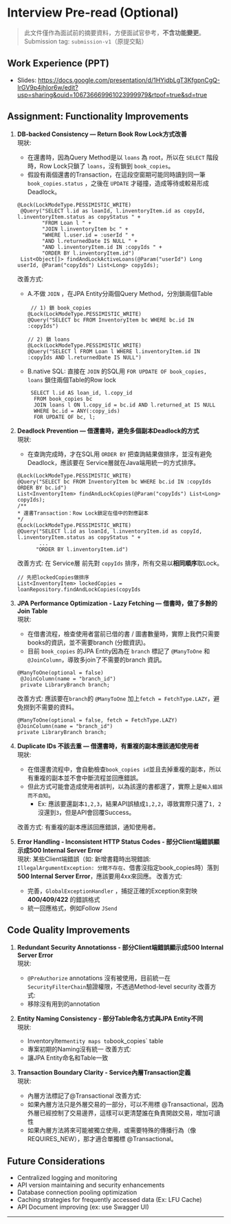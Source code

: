 # Interview Pre-read (Optional)

> 此文件僅作為面試前的摘要資料，方便面試官參考，**不含功能變更**。  
> Submission tag: `submission-v1`（原提交點）

## Work Experience (PPT)
- Slides: https://docs.google.com/presentation/d/1HYidbLgT3KfgpnCgQ-IrGV9p4jhIor6w/edit?usp=sharing&ouid=106736669961023999979&rtpof=true&sd=true

## Assignment: Functionality Improvements
1) **DB-backed Consistency — Return Book Row Lock方式改善**  
   現狀:
    - 在還書時，因為Query Method是以 `loans` 為 root，所以在 `SELECT` 階段時，Row Lock只鎖了 `loans`，沒有鎖到 `book_copies`。
    - 假設有兩個還書的Transaction，在這段空窗期可能同時讀到同一筆 `book_copies.status` ，之後在 `UPDATE` 才碰撞，造成等待或較易形成Deadlock。
   ```
   @Lock(LockModeType.PESSIMISTIC_WRITE)
    @Query("SELECT l.id as loanId, l.inventoryItem.id as copyId, l.inventoryItem.status as copyStatus " +
           "FROM Loan l " +
           "JOIN l.inventoryItem bc " +
           "WHERE l.user.id = :userId " +
           "AND l.returnedDate IS NULL " +
           "AND l.inventoryItem.id IN :copyIds " +
           "ORDER BY l.inventoryItem.id")
    List<Object[]> findAndLockActiveLoans(@Param("userId") Long userId, @Param("copyIds") List<Long> copyIds);
   ```
   改善方式:
    - A.不做 `JOIN` ，在JPA Entity分兩個Query Method，分別鎖兩個Table
       ```
        // 1) 鎖 book_copies
       @Lock(LockModeType.PESSIMISTIC_WRITE)
       @Query("SELECT bc FROM InventoryItem bc WHERE bc.id IN :copyIds")
 
       // 2) 鎖 loans
       @Lock(LockModeType.PESSIMISTIC_WRITE)
       @Query("SELECT l FROM Loan l WHERE l.inventoryItem.id IN :copyIds AND l.returnedDate IS NULL")
       ```
    - B.native SQL: 直接在 `JOIN` 的SQL用 `FOR UPDATE OF book_copies, loans` 鎖住兩個Table的Row lock
       ```
        SELECT l.id AS loan_id, l.copy_id
         FROM book_copies bc
         JOIN loans l ON l.copy_id = bc.id AND l.returned_at IS NULL
         WHERE bc.id = ANY(:copy_ids) 
         FOR UPDATE OF bc, l;
       ```

2) **Deadlock Prevention — 借還書時，避免多個副本Deadlock的方式**  
   現狀:
    - 在查詢完成時，才在SQL用 `ORDER BY` 把查詢結果做排序，並沒有避免Deadlock，應該要在 Service層就在Java端用統一的方式排序。
   ```
   @Lock(LockModeType.PESSIMISTIC_WRITE)
   @Query("SELECT bc FROM InventoryItem bc WHERE bc.id IN :copyIds ORDER BY bc.id")
   List<InventoryItem> findAndLockCopies(@Param("copyIds") List<Long> copyIds);
   /**
   * 還書Transaction：Row Lock鎖定在借中的對應副本
   */
   @Lock(LockModeType.PESSIMISTIC_WRITE)
   @Query("SELECT l.id as loanId, l.inventoryItem.id as copyId, l.inventoryItem.status as copyStatus " +
          ...
         "ORDER BY l.inventoryItem.id")
   ```
   改善方式: 在 Service層 前先對 `copyIds` 排序，所有交易以**相同順序**取Lock。
   ```
   // 先把lockedCopies做排序
   List<InventoryItem> lockedCopies = loanRepository.findAndLockCopies(copyIds
   ```

3) **JPA Performance Optimization - Lazy Fetching — 借書時，做了多餘的Join Table**  
   現狀:
    - 在借書流程，檢查使用者當前已借的書 / 圖書數量時，實際上我們只需要books的資訊，並不需要branch (分館資訊)。
    - 目前 `book_copies` 的JPA Entity因為在 `branch` 標記了 `@ManyToOne` 和 `@JoinColumn`，導致多join了不需要的branch 資訊。
   ```
   @ManyToOne(optional = false)
    @JoinColumn(name = "branch_id")
    private LibraryBranch branch;
   ```
   改善方式: 應該要在`branch`的 `@ManyToOne` 加上`fetch = FetchType.LAZY`，避免撈到不需要的資料。
   ```
   @ManyToOne(optional = false, fetch = FetchType.LAZY)
   @JoinColumn(name = "branch_id")
   private LibraryBranch branch;
   ```       

4) **Duplicate IDs 不該去重 — 借還書時，有重複的副本應該通知使用者**  
   現狀:
    - 在借還書流程中，會自動檢查`book_copies id`並且去掉重複的副本，所以有重複的副本並不會中斷流程並回應錯誤。
    - 但此方式可能會造成使用者誤判，以為該還的書都還了，實際上是`輸入錯誤而不自知`。
        - Ex: 應該要還副本`1,2,3`，結果API誤植成`1,2,2`，導致實際只還了`1, 2`沒還到`3`，但是API會回覆Success。

   改善方式: 有重複的副本應該回應錯誤，通知使用者。



5) **Error Handling - Inconsistent HTTP Status Codes - 部分Client端錯誤顯示成500 Internal Server Error**  
   現狀: 某些Client端錯誤（如: 新增書籍時出現錯誤: `IllegalArgumentException: 分館不存在`、借書沒指定book_copies時）落到 **500 Internal Server Error**，應該要用4xx來回應。
   改善方式:
    - 完善，`GlobalExceptionHandler` ，捕捉正確的Exception來對映 **400/409/422** 的錯誤格式
    - 統一回應格式，例如Follow `JSend`


## Code Quality Improvements

1) **Redundant Security Annotationss - 部分Client端錯誤顯示成500 Internal Server Error**  
   現狀:
    - `@PreAuthorize` annotations 沒有被使用，目前統一在`SecurityFilterChain`驗證權限，不透過Method-level security
      改善方式:
    -  移除沒有用到的annotation

2) **Entity Naming Consistency - 部分Table命名方式與JPA Entity不同**  
   現狀:
    - InventoryItem` entity maps to `book_copies` table
    - 專案初期的Naming沒有統一
      改善方式:
    - 讓JPA Entity命名和Table一致

3) **Transaction Boundary Clarity - Service內層Transaction定義**  
   現狀:
    - 內層方法標記了@Transactional
      改善方式:
    - 如果內層方法只是外層交易的一部分，可以不用標 @Transactional，因為外層已經控制了交易邊界，這樣可以更清楚誰在負責開啟交易，增加可讀性
    - 如果內層方法將來可能被獨立使用，或需要特殊的傳播行為（像 REQUIRES_NEW），那才適合單獨標 @Transactional。


## Future Considerations

- Centralized logging and monitoring
- API version maintaining and security enhancements
- Database connection pooling optimization
- Caching strategies for frequently accessed data (Ex: LFU Cache)
- API Document improving (ex: use Swagger UI)

---
